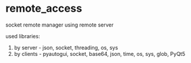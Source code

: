 # remote_access
socket remote manager using remote server

used libraries:
1) by server - json, socket, threading, os, sys
2) by clients - pyautogui, socket, base64, json, time, os, sys, glob, PyQt5
